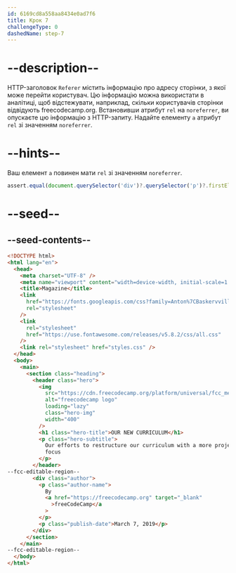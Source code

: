 ```yaml
---
id: 6169cd8a558aa8434e0ad7f6
title: Крок 7
challengeType: 0
dashedName: step-7
---
```


# --description--

HTTP-заголовок `Referer` містить інформацію про адресу сторінки, з якої може перейти користувач. Цю інформацію можна використати в аналітиці, щоб відстежувати, наприклад, скільки користувачів сторінки відвідують freecodecamp.org. Встановивши атрибут `rel` на `noreferrer`, ви опускаєте цю інформацію з HTTP-запиту. Надайте елементу `a` атрибут `rel` зі значенням `noreferrer`.

# --hints--

Ваш елемент `a` повинен мати `rel` зі значенням `noreferrer`.

```js
assert.equal(document.querySelector('div')?.querySelector('p')?.firstElementChild?.getAttribute('rel'), 'noreferrer');
```

# --seed--

## --seed-contents--

```html
<!DOCTYPE html>
<html lang="en">
  <head>
    <meta charset="UTF-8" />
    <meta name="viewport" content="width=device-width, initial-scale=1.0" />
    <title>Magazine</title>
    <link
      href="https://fonts.googleapis.com/css?family=Anton%7CBaskervville%7CRaleway&display=swap"
      rel="stylesheet"
    />
    <link
      rel="stylesheet"
      href="https://use.fontawesome.com/releases/v5.8.2/css/all.css"
    />
    <link rel="stylesheet" href="styles.css" />
  </head>
  <body>
    <main>
      <section class="heading">
        <header class="hero">
          <img
            src="https://cdn.freecodecamp.org/platform/universal/fcc_meta_1920X1080-indigo.png"
            alt="freecodecamp logo"
            loading="lazy"
            class="hero-img"
            width="400"
          />
          <h1 class="hero-title">OUR NEW CURRICULUM</h1>
          <p class="hero-subtitle">
            Our efforts to restructure our curriculum with a more project-based
            focus
          </p>
        </header>
--fcc-editable-region--
        <div class="author">
          <p class="author-name">
            By
            <a href="https://freecodecamp.org" target="_blank"
              >freeCodeCamp</a
            >
          </p>
          <p class="publish-date">March 7, 2019</p>
        </div>
      </section>
    </main>
--fcc-editable-region--
  </body>
</html>
```

```css

```
